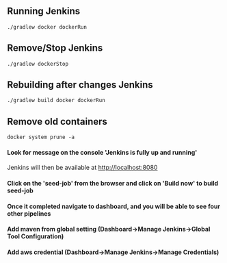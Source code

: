 ## Running Jenkins

`./gradlew docker dockerRun`

## Remove/Stop Jenkins

`./gradlew dockerStop`

## Rebuilding after changes Jenkins

`./gradlew build docker dockerRun`


## Remove old containers

`docker system prune -a`

#### Look for message on the console 'Jenkins is fully up and running'
Jenkins will then be available at [http://localhost:8080](http://localhost:8080)

#### Click on the 'seed-job' from the browser and click on 'Build now' to build seed-job

#### Once it completed navigate to dashboard, and you will be able to see four other pipelines
#### Add maven from global setting (Dashboard->Manage Jenkins->Global Tool Configuration)
#### Add aws credential (Dashboard->Manage Jenkins->Manage Credentials)

